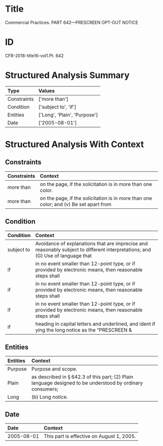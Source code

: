 # Title

 Commercial Practices. PART 642—PRESCREEN OPT-OUT NOTICE


# ID

 CFR-2018-title16-vol1.Pt. 642


# Structured Analysis Summary

| Type        | Values                       |
|:------------|:-----------------------------|
| Constraints | ['more than']                |
| Condition   | ['subject to', 'if']         |
| Entities    | ['Long', 'Plain', 'Purpose'] |
| Date        | ['2005-08-01']               |


# Structured Analysis With Context

 


## Constraints

| Constraints   | Context                                                                               |
|:--------------|:--------------------------------------------------------------------------------------|
| more than     | on the page, if the solicitation is in more than  one color.                          |
| more than     | on the page, if the solicitation is in more than one color; and (v) Be set apart from |


## Condition

| Condition   | Context                                                                                                                        |
|:------------|:-------------------------------------------------------------------------------------------------------------------------------|
| subject to  | Avoidance of explanations that are imprecise and reasonably subject to different interpretations; and (G) Use of language that |
| if          | in no event smaller than 12-point type, or if provided by electronic means, then reasonable steps shall                        |
| if          | in no event smaller than 12-point type, or if provided by electronic means, then reasonable steps shall                        |
| if          | in no event smaller than 12-point type, or if provided by electronic means, then reasonable steps shall                        |
| if          | heading in capital letters and underlined, and ident if ying the long notice as the &#8220;PRESCREEN &amp;                     |


## Entities

| Entities   | Context                                                                                                              |
|:-----------|:---------------------------------------------------------------------------------------------------------------------|
| Purpose    | Purpose  and scope.                                                                                                  |
| Plain      | as described in &#167;&#8201;642.3 of this part; (2) Plain language designed to be understood by ordinary consumers; |
| Long       | (b)  Long  notice.                                                                                                   |


## Date

| Date       | Context                                   |
|:-----------|:------------------------------------------|
| 2005-08-01 | This part is effective on August 1, 2005. |


